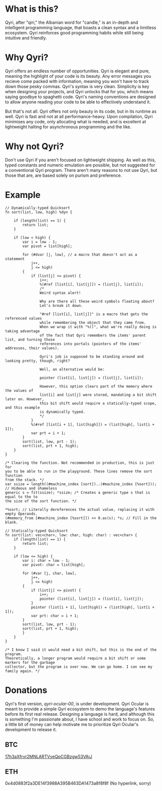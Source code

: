 # What is this?
Qyri, after "qiri," the Albanian word for "candle," is an in-depth and intelligent programming language, that boasts a clean syntax and a limitless ecosystem. Qyri reinforces good programming habits while still being intuitive and friendly.

# Why Qyri?
Qyri offers an endless number of opportunities. Qyri is elegant and pure, meaning the highlight of your code is its beauty. Any error messages you recieve come packed with information, meaning you won't have to track down those pesky commas. Qyri's syntax is very clean. Simplicity is key when designing your projects, and Qyri unlocks that for you, which means saying goodbye to spaghetti code. Qyri's naming conventions are designed to allow anyone reading your code to be able to effectively understand it.

But that's not all. Qyri offers not only beauty in its code, but in its runtime as well. Qyri is fast and not at all performance-heavy. Upon compilation, Qyri minimises any code, only allocating what is needed, and is excellent at lightweight halting for asynchronous programming and the like.

# Why not Qyri?
Don't use Qyri if you aren't focused on lightweight shipping. As well as this, typed constants and numeric emulation are possible, but not suggested for a conventional Qyri program. There aren't many reasons to not use Qyri, but those that are, are based solely on purism and preference.

# Example
```
// Dynamically-typed Quicksort
fn sort(list, low, high) %dyn {

	if (length(list) == 1) {
		return list;
	}

	if (low < high) {
		var i = low - 1;
		var pivot = list[high];

		for (#dvar [j, low], // a macro that doesn't act as a statement
			j++,
			j <= high)
		{
			if (list[j] <= pivot) {
				i++;
				%(#ref [list[i], list[j]]) = (list[j], list[i]);
				/*
				Weird syntax alert!

				Why are there all these weird symbols floating about?
				Let's break it down.

				"#ref [list[i], list[j]]" is a macro that gets the referenced values 
				while remembering the object that they came from.
				When we wrap it with "%()", what we're really doing is taking advantage
				of the fact that Qyri remembers the items' parent list, and turning those
				references into portals (pointers of the items' addresses, their values).

				Qyri's job is supposed to be standing around and looking pretty, though, right?

				Well, an alternative would be:

				pointer (list[i], list[j]) = (list[j], list[i]);

				However, this option clears part of the memory where the values of 
				list[i] and list[j] were stored, mandating a bit shift later on. However,
				this bit shift would require a statically-typed scope, and this example
				is dynamically typed. 
				*/
			}
			%(#ref [list[i + 1], list[high]]) = (list[high], list[i + 1]);
			var prt = i + 1;
		}
		sort(list, low, prt - 1);
		sort(list, prt + 1, high);
	}
}

/* Clearing the function. Not recommended in production, this is just for 
you to be able to run in the playground. These lines remove the sort function
from the stack. */
var ssize = length((#machine_index [sort])..(#machine_index [%sort])); // Hideous and shameless
generic s = fit(ssize); *ssize; /* Creates a generic type s that is equal to the to
the size of the sort function. */

*%sort; // Literally dereferences the actual value, replacing it with empty Operands.
(#memory_from [#machine_index [%sort]]) << 0.as(s); *s; // Fill in the blank.

// Statically-typed Quicksort
fn sort(list: vec<char>, low: char, high: char) : vec<char> {
	if (length(list) == 1) {
		return list;
	}

	if (low <= high) {
		var i: char = low - 1;
		var pivot: char = list[high];

		for (#var [j, char, low],
			j++,
			j <= high)
		{
			if (list[j] <= pivot) {
				i++;
				pointer (list[i], list[j]) = (list[i], list[j]);
			}
			pointer (list[i + 1], list[high]) = (list[high], list[i + 1]);
			var prt: char = i + 1;
		}
		sort(list, low, prt - 1);
		sort(list, prt + 1, high);
		}
	}
}

/* I know I said it would need a bit shift, but this is the end of the program.
Theoretically, a longer program would require a bit shift or some markers for the garbage 
collector, but the program is over now. We can go home. I can see my family again. */
```

# Donations

Qyri's first version, _qyri-ocular-00_, is under development. Qyri Ocular is meant to provide a simple Qyri ecosystem to demo the language's features before its first real release. Designing a language is hard, and although this is something I'm passionate about, I have school and work to focus on. So, a little bit of money can help motivate me to prioritize Qyri Ocular's development to release it.

## BTC
[17h3aXfrvr2MNLARTVyeQpCGBzgw53VAiJ](https://btc.com/17h3aXfrvr2MNLARTVyeQpCGBzgw53VAiJ)

## ETH
0x4d0883f2a3DE14f3988A395B463DA1473a8f8f8f (No hyperlink, sorry)

